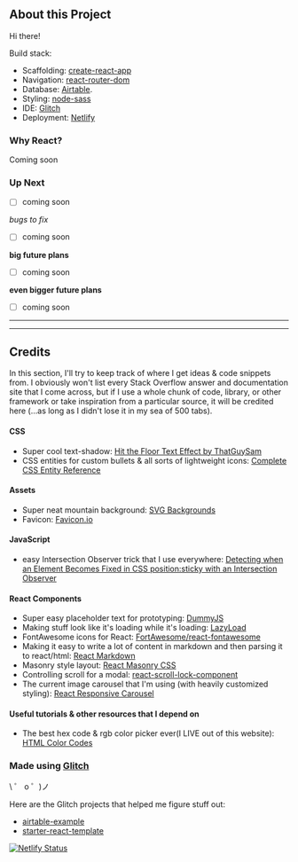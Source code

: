 ## About this Project

Hi there! 

Build stack:

- Scaffolding: [create-react-app](https://github.com/facebook/create-react-app)
- Navigation: [react-router-dom](https://reacttraining.com/react-router/web/guides/quick-start)
- Database: [Airtable](https://airtable.com/).
- Styling: [node-sass](https://github.com/sass/node-sass)
- IDE: [Glitch](https://glitch.com/)
- Deployment: [Netlify](https://www.netlify.com/)

### Why React?

Coming soon


### Up Next

- [ ] coming soon

*bugs to fix*

- [ ] coming soon

**big future plans**

- [ ] coming soon

**even bigger future plans**

- [ ] coming soon

---

---

## Credits

In this section, I'll try to keep track of where I get ideas & code snippets from. I obviously won't list every Stack Overflow answer and documentation site that I come across, but if I use a whole chunk of code, library, or other framework or take inspiration from a particular source, it will be credited here (...as long as I didn't lose it in my sea of 500 tabs).

#### CSS

- Super cool text-shadow: [Hit the Floor Text Effect by ThatGuySam](https://codepen.io/ThatGuySam/pen/CytDA)
- CSS entities for custom bullets & all sorts of lightweight icons: [Complete CSS Entity Reference](https://www.w3schools.com/cssref/css_entities.asp)

#### Assets

- Super neat mountain background: [SVG Backgrounds](https://www.svgbackgrounds.com/)
- Favicon: [Favicon.io](https://favicon.io/)

#### JavaScript

- easy Intersection Observer trick that I use everywhere: [Detecting when an Element Becomes Fixed in CSS position:sticky with an Intersection Observer](https://usefulangle.com/post/108/javascript-detecting-element-gets-fixed-in-css-position-sticky)  


#### React Components

- Super easy placeholder text for prototyping: [DummyJS](https://dummyjs.com/)
- Making stuff look like it's loading while it's loading: [LazyLoad](https://github.com/twobin/react-lazyload)
- FontAwesome icons for React: [FortAwesome/react-fontawesome](https://github.com/FortAwesome/react-fontawesome)
- Making it easy to write a lot of content in markdown and then parsing it to react/html: [React Markdown](https://github.com/rexxars/react-markdown)  
- Masonry style layout: [React Masonry CSS](https://www.npmjs.com/package/react-masonry-css)  
- Controlling scroll for a modal: [react-scroll-lock-component](https://github.com/orteth01/react-scroll-lock-component)   
- The current image carousel that I'm using (with heavily customized styling): [React Responsive Carousel](https://www.npmjs.com/package/react-responsive-carousel)

#### Useful tutorials & other resources that I depend on

- The best hex code & rgb color picker ever(I LIVE out of this website): [HTML Color Codes](https://htmlcolorcodes.com/)

### Made using [Glitch](https://glitch.com/)

\ ゜ o ゜)ノ

Here are the Glitch projects that helped me figure stuff out:

- [airtable-example](https://glitch.com/~airtable-example)
- [starter-react-template](https://glitch.com/~starter-react-template)


[![Netlify Status](https://api.netlify.com/api/v1/badges/d542ec44-94b5-4fe2-b61d-f2909adf8e75/deploy-status)](https://app.netlify.com/sites/quirky-curie-d765f6/deploys)